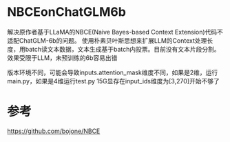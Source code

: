 # NBCEonChatGLM6b
解决原作者基于LLaMA的NBCE(Naive Bayes-based Context Extension)代码不适配ChatGLM-6b的问题。
使用朴素贝叶斯思想来扩展LLM的Context处理长度，用batch读文本数据，文本生成基于batch内投票。目前没有文本片段分割。
效果受限于LLM，未预训练的6b容易出错

版本环境不同，可能会导致inputs.attention_mask维度不同，如果是2维，运行main.py，如果是4维运行test.py
15G显存在input_ids维度为[3,270]开始不够了
# 参考
https://github.com/bojone/NBCE
